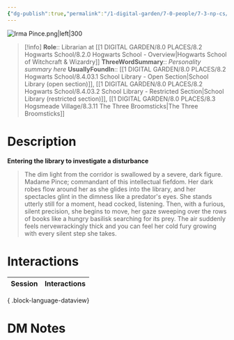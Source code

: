 ```yaml
---
{"dg-publish":true,"permalink":"/1-digital-garden/7-0-people/7-3-np-cs/irma-madam-pince/","tags":["#person","hogwarts","hogwarts-faculty","support-staff"]}
---
```


![Irma Pince.png|left|300](/img/user/1%20DIGITAL%20GARDEN/7.0%20PEOPLE/7.3%20NPCs/Headshots/Irma%20Pince.png)

>[!info] 
>**Role**:: Librarian at [[1 DIGITAL GARDEN/8.0 PLACES/8.2 Hogwarts School/8.2.0 Hogwarts School - Overview\|Hogwarts School of Witchcraft & Wizardry]]
>**ThreeWordSummary**:: *Personality summary here*
>**UsuallyFoundIn**:: [[1 DIGITAL GARDEN/8.0 PLACES/8.2 Hogwarts School/8.4.03.1 School Library - Open Section\|School Library (open section)]], [[1 DIGITAL GARDEN/8.0 PLACES/8.2 Hogwarts School/8.4.03.2 School Library - Restricted Section\|School Library (restricted section)]], [[1 DIGITAL GARDEN/8.0 PLACES/8.3 Hogsmeade Village/8.3.11 The Three Broomsticks\|The Three Broomsticks]]

# Description
**Entering the library to investigate a disturbance**
>The dim light from the corridor is swallowed by a severe, dark figure. Madame Pince; commandant of this intellectual fiefdom.
>Her dark robes flow around her as she glides into the library, and her spectacles glint in the dimness like a predator's eyes. She stands utterly still for a moment, head cocked, listening. Then, with a furious, silent precision, she begins to move, her gaze sweeping over the rows of books like a hungry basilisk searching for its prey. 
>The air suddenly feels nervewrackingly thick and you can feel her cold fury growing with every silent step she takes.

# Interactions

| Session | Interactions |
| ------- | ------------ |

{ .block-language-dataview}


# DM Notes

